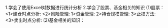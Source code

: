 1.学会了使用Excel对数据进行统计分析
2.学会了股票、基金相关的知识
(1)股票：
  <1>建仓时点分析:
  <2>风险管理:
    1>资金管理:
    2>持仓规模管理:
    3>止损方法:
  <3>卖出时点分析:
(2)基金相关的知识：  

